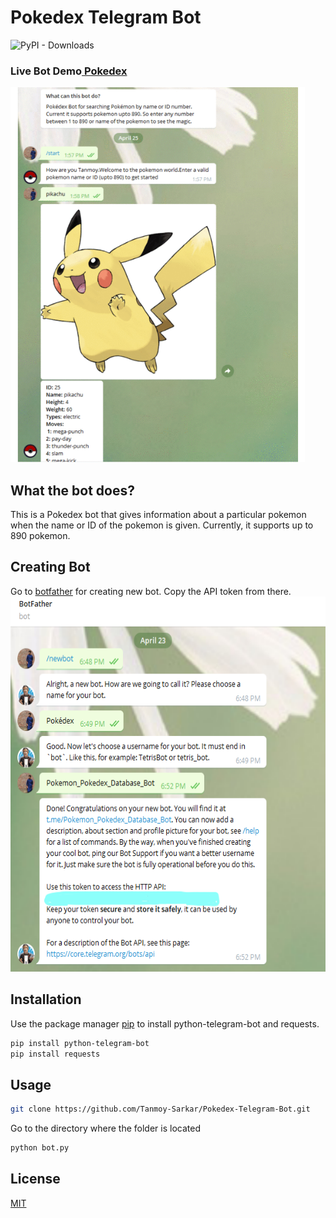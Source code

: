 # Pokedex Telegram Bot
![PyPI - Downloads](https://img.shields.io/pypi/dm/python-telegram-bot?logo=pypi&logoColor=green)

### Live Bot Demo<a href="http://t.me/Pokemon_Pokedex_Database_Bot"> Pokedex </a>

<img src="assets/bot.gif" height="600px">

## What the bot does?
This is a Pokedex bot that gives information about a particular pokemon when the name or ID of the pokemon is given. Currently, it supports up to 890 pokemon.
## Creating Bot
Go to <a href="https://t.me/botfather" target="_blank">botfather</a> for creating new bot. Copy the API token from there.
<img src="assets/bot_create.png" height="600px">


## Installation

Use the package manager [pip](https://pip.pypa.io/en/stable/) to install python-telegram-bot and requests.

```bash
pip install python-telegram-bot
pip install requests
```

## Usage

```bash
git clone https://github.com/Tanmoy-Sarkar/Pokedex-Telegram-Bot.git
```

Go to the directory where the folder is located

```bash
python bot.py
```

## License
[MIT](https://choosealicense.com/licenses/mit/)